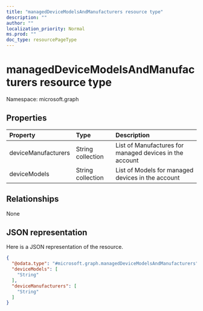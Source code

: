 ```yaml
---
title: "managedDeviceModelsAndManufacturers resource type"
description: ""
author: ""
localization_priority: Normal
ms.prod: ""
doc_type: resourcePageType
---
```


# managedDeviceModelsAndManufacturers resource type


Namespace: microsoft.graph



## Properties
|Property|Type|Description|
|:---|:---|:---|
|deviceManufacturers|String collection|List of Manufactures for managed devices in the account|
|deviceModels|String collection|List of Models for managed devices in the account|

## Relationships
None

## JSON representation
Here is a JSON representation of the resource.
<!-- {
  "blockType": "resource",
  "@odata.type": "microsoft.graph.managedDeviceModelsAndManufacturers"
}
-->
``` json
{
  "@odata.type": "#microsoft.graph.managedDeviceModelsAndManufacturers",
  "deviceModels": [
    "String"
  ],
  "deviceManufacturers": [
    "String"
  ]
}
```

